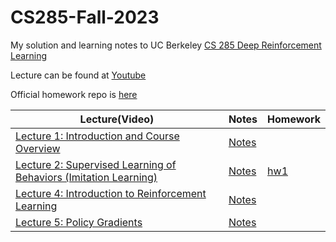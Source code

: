 # CS285-Fall-2023
My solution and learning notes to UC Berkeley [CS 285 Deep Reinforcement Learning](https://rail.eecs.berkeley.edu/deeprlcourse/)

Lecture can be found at [Youtube](https://www.youtube.com/playlist?list=PL_iWQOsE6TfVYGEGiAOMaOzzv41Jfm_Ps)

Official homework repo is [here](https://github.com/berkeleydeeprlcourse/homework_fall2023?tab=readme-ov-file)

| Lecture(Video) | Notes | Homework |
|----------|----------|----------|
| [Lecture 1: Introduction and Course Overview](https://www.youtube.com/watch?v=SupFHGbytvA&list=PL_iWQOsE6TfVYGEGiAOMaOzzv41Jfm_Ps&index=1&t=9s) | [Notes](https://github.com/ZisenShao/CS285-Fall-2023/tree/main/lecture1) |  |
| [Lecture 2: Supervised Learning of Behaviors (Imitation Learning)](https://www.youtube.com/watch?v=tbLaFtYpWWU&list=PL_iWQOsE6TfVYGEGiAOMaOzzv41Jfm_Ps&index=4) | [Notes](https://github.com/ZisenShao/CS285-Fall-2023/tree/main/lecture2) | [hw1](https://github.com/ZisenShao/CS285-Fall-2023/tree/main/homework/hw1) |
| [Lecture 4: Introduction to Reinforcement Learning](https://www.youtube.com/watch?v=jds0Wh9jTvE&list=PL_iWQOsE6TfVYGEGiAOMaOzzv41Jfm_Ps&index=9) | [Notes](https://github.com/ZisenShao/CS285-Fall-2023/tree/main/lecture4) | |
| [Lecture 5: Policy Gradients](https://www.youtube.com/watch?v=GKoKNYaBvM0&list=PL_iWQOsE6TfVYGEGiAOMaOzzv41Jfm_Ps&index=15) | [Notes](https://github.com/ZisenShao/CS285-Fall-2023/tree/main/lecture5) | |

